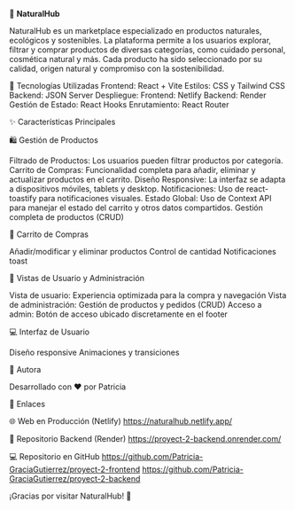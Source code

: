 🌿 **NaturalHub**  

NaturalHub es un marketplace especializado en productos naturales, ecológicos y sostenibles. La plataforma permite a los usuarios explorar, filtrar y comprar productos de diversas categorías, como cuidado personal, cosmética natural y más. Cada producto ha sido seleccionado por su calidad, origen natural y compromiso con la sostenibilidad.  


🚀 Tecnologías Utilizadas
Frontend: React + Vite
Estilos: CSS y Tailwind CSS
Backend: JSON Server
Despliegue:
Frontend: Netlify
Backend: Render
Gestión de Estado: React Hooks
Enrutamiento: React Router  


✨ Características Principales  


🛍️ Gestión de Productos  

Filtrado de Productos: Los usuarios pueden filtrar productos por categoría.
Carrito de Compras: Funcionalidad completa para añadir, eliminar y actualizar productos en el carrito.
Diseño Responsive: La interfaz se adapta a dispositivos móviles, tablets y desktop.
Notificaciones: Uso de react-toastify para notificaciones visuales.
Estado Global: Uso de Context API para manejar el estado del carrito y otros datos compartidos.
Gestión completa de productos (CRUD)

🛒 Carrito de Compras  

Añadir/modificar y eliminar productos
Control de cantidad
Notificaciones toast

👥 Vistas de Usuario y Administración  

Vista de usuario: Experiencia optimizada para la compra y navegación
Vista de administración: Gestión de productos y pedidos (CRUD)
Acceso a admin: Botón de acceso ubicado discretamente en el footer

💻 Interfaz de Usuario  

Diseño responsive
Animaciones y transiciones

👤 Autora  

Desarrollado con ❤️ por Patricia

🔗 Enlaces  


🌐 Web en Producción (Netlify)
https://naturalhub.netlify.app/  


📂 Repositorio Backend (Render)
https://proyect-2-backend.onrender.com/  


💻 Repositorio en GitHub
https://github.com/Patricia-GraciaGutierrez/proyect-2-frontend
https://github.com/Patricia-GraciaGutierrez/proyect-2-backend  




        



¡Gracias por visitar NaturalHub! 🌿

